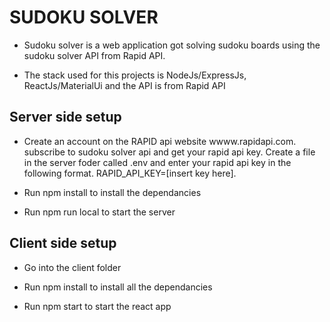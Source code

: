 # SUDOKU SOLVER

- Sudoku solver is a web application got solving sudoku boards using the sudoku solver API from Rapid API.

- The stack used for this projects is NodeJs/ExpressJs, ReactJs/MaterialUi and the API is from Rapid API

## Server side setup

- Create an account on the RAPID api website wwww.rapidapi.com. subscribe to sudoku solver api and get your rapid api key. Create a file in the server foder called .env and enter your rapid api key in the following format. RAPID_API_KEY=[insert key here].

- Run npm install to install the dependancies

- Run npm run local to start the server

## Client side setup

- Go into the client folder

- Run npm install to install all the dependancies

- Run npm start to start the react app